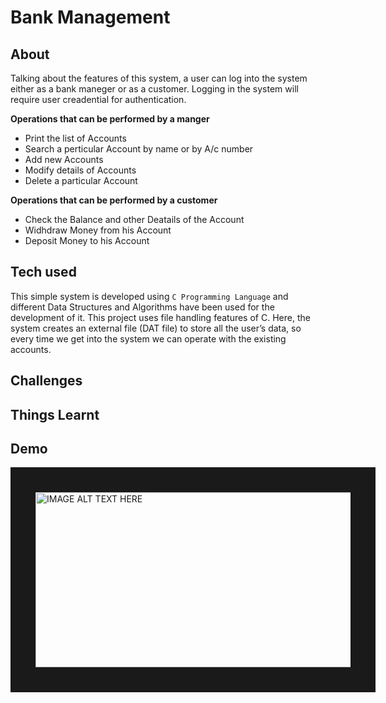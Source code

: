 # Bank Management

## About

Talking about the features of this system, a user can log into the system either as a bank maneger or as a customer. Logging in the system will require user creadential for authentication.

**Operations that can be performed by a manger**
- Print the list of Accounts
- Search a perticular Account by name or by A/c number 
- Add new Accounts
- Modify details of Accounts
- Delete a particular Account

**Operations that can be performed by a customer**
- Check the Balance and other Deatails of the Account
- Widhdraw Money from his Account
- Deposit Money to his Account


## Tech used

This simple system is developed using `C Programming Language` and different Data Structures and Algorithms have been used for the development of it.
This project uses file handling features of C. Here, the system creates an external file (DAT file) to store all the user’s data, so every time we get into the system we can operate with the existing accounts.

## Challenges

## Things Learnt

## Demo
<a href="http://www.youtube.com/watch?feature=player_embedded&v=YOUTUBE_VIDEO_ID_HERE
" target="_blank"><img src="https://images.unsplash.com/photo-1601458456818-078258abf9a9?ixid=MnwxMjA3fDB8MHxzZWFyY2h8N3x8cHJvZ3JhbWluZ3xlbnwwfHwwfHw%3D&ixlib=rb-1.2.1&auto=format&fit=crop&w=500&q=60" 
alt="IMAGE ALT TEXT HERE" width="540" height="280" border="40" /></a>
